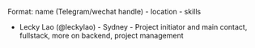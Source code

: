 Format: name (Telegram/wechat handle) - location - skills

* Lecky Lao (@leckylao) - Sydney - Project initiator and main contact, fullstack, more on backend, project management
